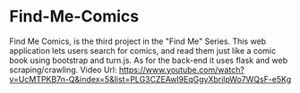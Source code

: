 # Find-Me-Comics
Find Me Comics, is the third project in the "Find Me" Series. This web application lets users search for comics, and read them just like a comic book using bootstrap and turn.js. As for the back-end it uses flask and web scraping/crawling. 
Video Url: https://www.youtube.com/watch?v=UcMTPKB7n-Q&index=5&list=PLG3CZEAwI9EqGgyXbrilpWo7WQsF-e5Kg
